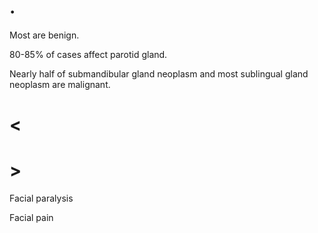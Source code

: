 # .

Most are benign.

80-85% of cases affect parotid gland.

Nearly half of submandibular gland neoplasm and most sublingual gland neoplasm are malignant.

# <

# >

Facial paralysis

Facial pain
